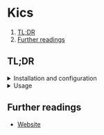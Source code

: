 # Kics

1. [TL;DR](#tldr)
1. [Further readings](#further-readings)

## TL;DR

<details>
  <summary>Installation and configuration</summary>

```sh
docker pull 'checkmarx/kics'
```

</details>

<details>
  <summary>Usage</summary>

```sh
docker run -t -v "${PWD}:/path" 'checkmarx/kics' scan -p '/path'
docker run -t -v "${PWD}:/path" 'checkmarx/kics' scan -p '/path' -o '/path/'
```

</details>

<!-- Uncomment if needed
<details>
  <summary>Real world use cases</summary>
</details>
-->

## Further readings

- [Website]

<!--
  Reference
  ═╬═Time══
  -->

<!-- In-article sections -->
<!-- Knowledge base -->
<!-- Files -->
<!-- Upstream -->
[website]: https://docs.kics.io/latest/

<!-- Others -->
